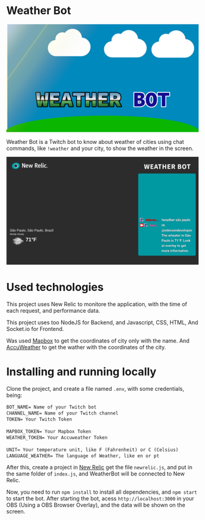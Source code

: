 # Weather Bot

![Overlay](./assets/weatherbot.png)

Weather Bot is a Twitch bot to know about weather of cities using chat commands, like `!weather` and your city, to show the weather in the screen.

![Overlay](./assets/overlay.png)

# Used technologies

This project uses New Relic to monitore the application, with the time of each request, and performance data.

This project uses too NodeJS for Backend, and Javascript, CSS, HTML, And Socket.io for Frontend.

Was used [Mapbox](https://docs.mapbox.com/api/overview/) to get the coordinates of city only with the name. And [AccuWeather](https://developer.accuweather.com/apis) to get the wather with the coordinates of the city.

# Installing and running locally

Clone the project, and create a file named `.env`, with some credentials, being:

```
BOT_NAME= Name of your Twitch bot
CHANNEL_NAME= Name of your Twitch channel
TOKEN= Your Twitch Token

MAPBOX_TOKEN= Your Mapbox Token
WEATHER_TOKEN= Your Accuweather Token

UNIT= Your temperature unit, like F (Fahrenheit) or C (Celsius)
LANGUAGE_WEATHER= The language of Weather, like en or pt
```

After this, create a project in [New Relic](https://one.newrelic.com/) get the file `newrelic.js`, and put in the same folder of `index.js`, and WeatherBot will be connected to New Relic.

Now, you need to run `npm install` to install all dependencies, and `npm start` to start the bot. After starting the bot, acess `http://localhost:3000` in your OBS (Using a OBS Browser Overlay), and the data will be shown on the screen.
